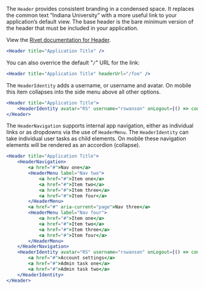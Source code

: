 The `Header` provides consistent branding in a condensed space. It replaces
the common text “Indiana University” with a more useful link to your application’s
default view. The base header is the bare minimum version of the header that must
be included in your application.

View the [Rivet documentation for Header](https://rivet.uits.iu.edu/components/navigation/header/).

```jsx
<Header title="Application Title" />
```
You can also overrice the default "`/`" URL for the link:

```jsx
<Header title="Application Title" headerUrl="/foo" />
```

The `HeaderIdentity` adds a username, or username and avatar. On mobile this item
collapses into the side menu above all other options.

```jsx
<Header title="Application Title">
    <HeaderIdentity avatar="RS" username="rswanson" onLogout={() => console.log('Logout!')} />
</Header>
```

The `HeaderNavigation` supports internal app navigation, either as individual links or as
dropdowns via the use of `HeaderMenu`. The `HeaderIdentity` can take individual user tasks
as child elements. On mobile these navigation elements will be rendered as an accordion (collapse).

```jsx
<Header title="Application Title">
    <HeaderNavigation>
        <a href="#">Nav one</a>
        <HeaderMenu label="Nav two">
            <a href="#">Item one</a>
            <a href="#">Item two</a>
            <a href="#">Item three</a>
            <a href="#">Item four</a>
        </HeaderMenu>
        <a href="#" aria-current="page">Nav three</a>
        <HeaderMenu label="Nav four">
            <a href="#">Item one</a>
            <a href="#">Item two</a>
            <a href="#">Item three</a>
            <a href="#">Item four</a>
        </HeaderMenu>
    </HeaderNavigation>
    <HeaderIdentity avatar="RS" username="rswanson" onLogout={() => console.log('Logout!')}>
        <a href="#">Account settings</a>
        <a href="#">Admin task one</a>
        <a href="#">Admin task two</a>
    </HeaderIdentity>
</Header>
```
